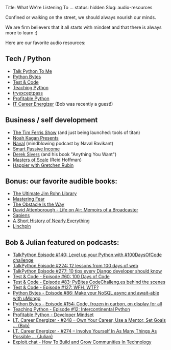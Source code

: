 Title: What We're Listening To ...
status: hidden
Slug: audio-resources

Confined or walking on the street, we should always nourish our minds.

We are firm believers that it all starts with mindset and that there is always more to learn :)

Here are our favorite audio resources:

## Tech / Python

- [Talk Python To Me](https://talkpython.fm/)
- [Python Bytes](https://pythonbytes.fm/)
- [Test & Code](https://testandcode.com/)
- [Teaching Python](https://www.teachingpython.fm/)
- [tryexceptpass](https://tryexceptpass.org/podcast/)
- [Profitable Python](https://anchor.fm/profitablepythonfm)
- [IT Career Energizer](https://itcareerenergizer.com/) (Bob was recently a guest!)


## Business / self development

- [The Tim Ferris Show](https://tim.blog/podcast/) (and just being launched: tools of titan)
- [Noah Kagan Presents](https://podcasts.apple.com/us/podcast/id1187402810?ls=1&mt=2)
- [Naval](https://nav.al/) (mindblowing podcast by Naval Ravikant)
- [Smart Passive Income](https://www.smartpassiveincome.com/listen/)
- [Derek Sivers](https://sivers.org/podcast) (and his book "Anything You Want")
- [Masters of Scale](https://mastersofscale.com/) (Reid Hoffman)
- [Happier with Gretchen Rubin](https://gretchenrubin.com/podcasts/)


## Bonus: our favorite audible books:

- [The Ultimate Jim Rohn Library](https://www.audible.com.au/pd/The-Ultimate-Jim-Rohn-Library-Audiobook/B076PQQGCQ)
- [Mastering Fear](https://www.audible.com.au/pd/Mastering-Fear-Audiobook/B07CSF7Q2J)
- [The Obstacle Is the Way](https://www.audible.com.au/pd/The-Obstacle-Is-the-Way-Audiobook/B00K257NIK)
- [David Attenborough - Life on Air: Memoirs of a Broadcaster](https://www.audible.com.au/pd/David-Attenborough-Life-on-Air-Memoirs-of-a-Broadcaster-Audiobook/B00FEZ7ZVI)
- [Sapiens](https://www.audible.com.au/pd/Sapiens-Audiobook/B00VY24R3Y)
- [A Short History of Nearly Everything](https://www.audible.com.au/pd/A-Short-History-of-Nearly-Everything-Audiobook/B00FH2TVH4)
- [Linchpin](https://www.audible.com.au/pd/Linchpin-Are-You-Indispensable-Audiobook/B00FGIFHPO)

## Bob & Julian featured on podcasts:

- [TalkPython Episode #140: Level up your Python with #100DaysOfCode challenge](https://talkpython.fm/140)
- [TalkPython Episode #224: 12 lessons from 100 days of web](https://talkpython.fm/224)
- [TalkPython Episode #277: 10 tips every Django developer should know](https://talkpython.fm/277)
- [Test & Code - Episode #60: 100 Days of Code](https://testandcode.com/60)
- [Test & Code - Episode #83: PyBites CodeChalleng.es behind the scenes](https://testandcode.com/83)
- [Test & Code - Episode #127: WFH, WTF?](https://testandcode.com/127)
- [Python Bytes - Episode #86: Make your NoSQL async and await-able with uMongo](https://pythonbytes.fm/episodes/show/86/make-your-nosql-async-and-await-able-with-umongo)
- [Python Bytes - Episode #154: Code, frozen in carbon, on display for all](https://pythonbytes.fm/episodes/show/154/code-frozen-in-carbon-on-display-for-all)
- [Teaching Python - Episode #12: Intercontinental Python](https://www.teachingpython.fm/12)
- [Profitable Python - Developer Mindset](https://anchor.fm/profitablepythonfm/episodes/Developer-Mindset--Julian--Bob-of-Pybit-es-egkcmc)
- [I.T. Career Energizer - #248 – Own Your Career, Use a Mentor, Set Goals ... (Bob)](https://itcareerenergizer.com/e248)
- [I.T. Career Energizer - #274 – Involve Yourself In As Many Things As Possible ... (Julian)](https://itcareerenergizer.com/e274)
- [Exploit.chat - How To Build and Grow Communities In Technology](https://exploit.chat/episodes/ep15)

